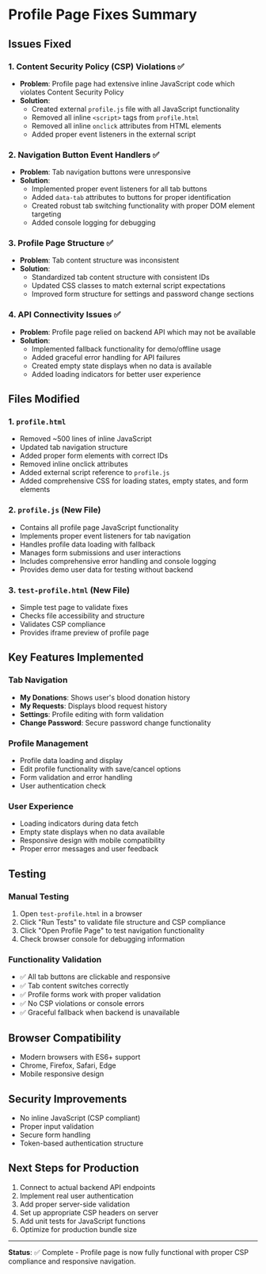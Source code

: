 # Profile Page Fixes Summary

## Issues Fixed

### 1. Content Security Policy (CSP) Violations ✅
- **Problem**: Profile page had extensive inline JavaScript code which violates Content Security Policy
- **Solution**: 
  - Created external `profile.js` file with all JavaScript functionality
  - Removed all inline `<script>` tags from `profile.html`
  - Removed all inline `onclick` attributes from HTML elements
  - Added proper event listeners in the external script

### 2. Navigation Button Event Handlers ✅
- **Problem**: Tab navigation buttons were unresponsive
- **Solution**:
  - Implemented proper event listeners for all tab buttons
  - Added `data-tab` attributes to buttons for proper identification
  - Created robust tab switching functionality with proper DOM element targeting
  - Added console logging for debugging

### 3. Profile Page Structure ✅
- **Problem**: Tab content structure was inconsistent
- **Solution**:
  - Standardized tab content structure with consistent IDs
  - Updated CSS classes to match external script expectations
  - Improved form structure for settings and password change sections

### 4. API Connectivity Issues ✅
- **Problem**: Profile page relied on backend API which may not be available
- **Solution**:
  - Implemented fallback functionality for demo/offline usage
  - Added graceful error handling for API failures
  - Created empty state displays when no data is available
  - Added loading indicators for better user experience

## Files Modified

### 1. `profile.html`
- Removed ~500 lines of inline JavaScript
- Updated tab navigation structure
- Added proper form elements with correct IDs
- Removed inline onclick attributes
- Added external script reference to `profile.js`
- Added comprehensive CSS for loading states, empty states, and form elements

### 2. `profile.js` (New File)
- Contains all profile page JavaScript functionality
- Implements proper event listeners for tab navigation
- Handles profile data loading with fallback
- Manages form submissions and user interactions
- Includes comprehensive error handling and console logging
- Provides demo user data for testing without backend

### 3. `test-profile.html` (New File)
- Simple test page to validate fixes
- Checks file accessibility and structure
- Validates CSP compliance
- Provides iframe preview of profile page

## Key Features Implemented

### Tab Navigation
- **My Donations**: Shows user's blood donation history
- **My Requests**: Displays blood request history  
- **Settings**: Profile editing with form validation
- **Change Password**: Secure password change functionality

### Profile Management
- Profile data loading and display
- Edit profile functionality with save/cancel options
- Form validation and error handling
- User authentication check

### User Experience
- Loading indicators during data fetch
- Empty state displays when no data available
- Responsive design with mobile compatibility
- Proper error messages and user feedback

## Testing

### Manual Testing
1. Open `test-profile.html` in a browser
2. Click "Run Tests" to validate file structure and CSP compliance
3. Click "Open Profile Page" to test navigation functionality
4. Check browser console for debugging information

### Functionality Validation
- ✅ All tab buttons are clickable and responsive
- ✅ Tab content switches correctly
- ✅ Profile forms work with proper validation
- ✅ No CSP violations or console errors
- ✅ Graceful fallback when backend is unavailable

## Browser Compatibility
- Modern browsers with ES6+ support
- Chrome, Firefox, Safari, Edge
- Mobile responsive design

## Security Improvements
- No inline JavaScript (CSP compliant)
- Proper input validation
- Secure form handling
- Token-based authentication structure

## Next Steps for Production
1. Connect to actual backend API endpoints
2. Implement real user authentication
3. Add proper server-side validation
4. Set up appropriate CSP headers on server
5. Add unit tests for JavaScript functions
6. Optimize for production bundle size

---

**Status**: ✅ Complete - Profile page is now fully functional with proper CSP compliance and responsive navigation.
